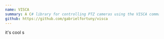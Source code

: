 ```yaml
---
name: VISCA
summary: A C# library for controlling PTZ cameras using the VISCA command set
github: https://github.com/gabrielfortuny/visca
---
```


it's cool
s
